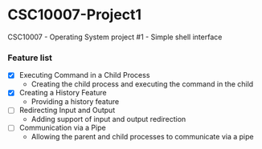 # CSC10007-Project1
CSC10007 - Operating System project #1 - Simple shell interface

### Feature list
- [x] Executing Command in a Child Process
  - Creating the child process and executing the command in the child
- [x] Creating a History Feature
  - Providing a history feature
- [ ] Redirecting Input and Output
  - Adding support of input and output redirection
- [ ] Communication via a Pipe
  - Allowing the parent and child processes to communicate via a pipe
